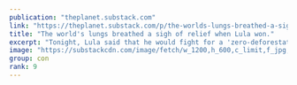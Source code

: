 ```yaml
---
publication: "theplanet.substack.com"
link: "https://theplanet.substack.com/p/the-worlds-lungs-breathed-a-sigh"
title: "The world's lungs breathed a sigh of relief when Lula won."
excerpt: "Tonight, Lula said that he would fight for a 'zero-deforestation' target in the Amazon. Note that this is not a zero-illegal-deforestation target; he spoke about all deforestation. According to recent research, Luna's victory might stop the destruction of 75,960 km2 of the Amazon rainforest by 2030. The size of that territory is comparable to Panama. Brazil's emissions would be significantly reduced if this were done in conjunction with a renewed emphasis on forest restoration."
image: "https://substackcdn.com/image/fetch/w_1200,h_600,c_limit,f_jpg,q_auto:good,fl_progressive:steep/https%3A%2F%2Fbucketeer-e05bbc84-baa3-437e-9518-adb32be77984.s3.amazonaws.com%2Fpublic%2Fimages%2F59825339-33a0-4f71-bb93-731c5659f943_1080x608.jpeg"
group: con
rank: 9
---
```

